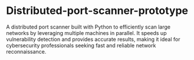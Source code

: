 # Distributed-port-scanner-prototype
A distributed port scanner built with Python to efficiently scan large networks by leveraging multiple machines in parallel. It speeds up vulnerability detection and provides accurate results, making it ideal for cybersecurity professionals seeking fast and reliable network reconnaissance.

